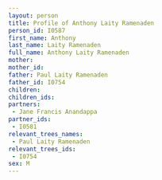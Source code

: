 ```yaml
---
layout: person
title: Profile of Anthony Laity Ramenaden
person_id: I0587
first_name: Anthony
last_name: Laity Ramenaden
full_name: Anthony Laity Ramenaden
mother: 
mother_id: 
father: Paul Laity Ramenaden
father_id: I0754
children:
children_ids:
partners:
 - Jane Francis Anandappa
partner_ids:
 - I0581
relevant_trees_names:
 - Paul Laity Ramenaden
relevant_trees_ids:
 - I0754
sex: M
---
```


